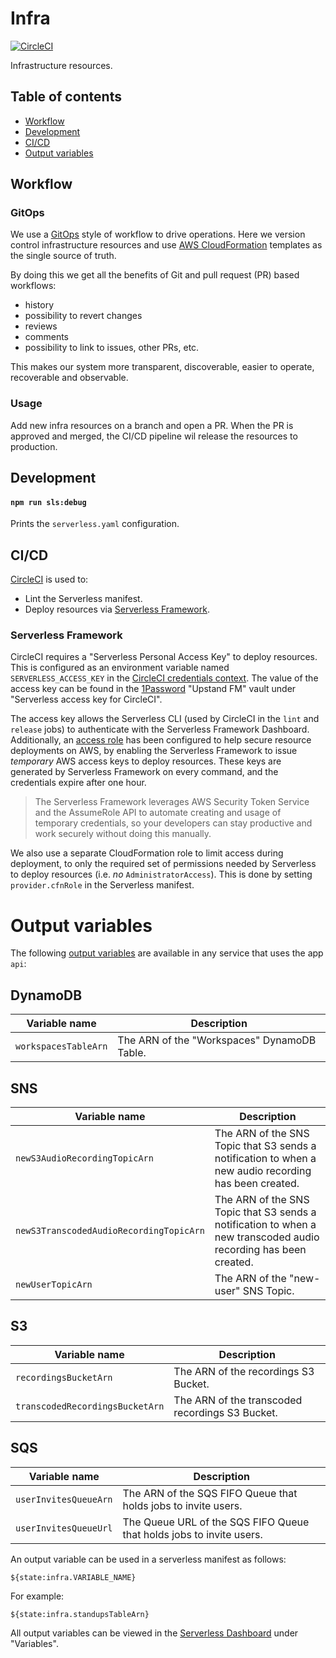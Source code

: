 # Infra

[![CircleCI](https://circleci.com/gh/upstandfm/infra.svg?style=svg)](https://circleci.com/gh/upstandfm/infra)

Infrastructure resources.

## Table of contents

- [Workflow](#workflow)
- [Development](#development)
- [CI/CD](#cicd)
- [Output variables](#output-variables)

## Workflow

### GitOps

We use a [GitOps](https://github.com/danillouz/gitops-manifesto) style of workflow to drive operations. Here we version control infrastructure resources and use [AWS CloudFormation](https://aws.amazon.com/cloudformation/) templates as the single source of truth.

By doing this we get all the benefits of Git and pull request (PR) based workflows:

- history
- possibility to revert changes
- reviews
- comments
- possibility to link to issues, other PRs, etc.

This makes our system more transparent, discoverable, easier to operate, recoverable and observable.

### Usage

Add new infra resources on a branch and open a PR. When the PR is approved and merged, the CI/CD pipeline wil release the resources to production.

## Development

#### `npm run sls:debug`

Prints the `serverless.yaml` configuration.

## CI/CD

[CircleCI](https://circleci.com/gh/organizations/upstandfm) is used to:

- Lint the Serverless manifest.
- Deploy resources via [Serverless Framework](https://serverless.com).

### Serverless Framework

CircleCI requires a "Serverless Personal Access Key" to deploy resources. This is configured as an environment variable named `SERVERLESS_ACCESS_KEY` in the [CircleCI credentials context](https://circleci.com/gh/organizations/upstandfm/settings#contexts/400c57df-2f9a-46e3-88d8-dd598b88fd19).
The value of the access key can be found in the [1Password](https://1password.com/) "Upstand FM" vault under "Serverless access key for CircleCI".

The access key allows the Serverless CLI (used by CircleCI in the `lint` and `release` jobs) to authenticate with the Serverless Framework Dashboard.<br/>
Additionally, an [access role](https://serverless.com/framework/docs/dashboard/access-roles/) has been configured to help secure resource deployments on AWS, by enabling the Serverless Framework to issue _temporary_ AWS access keys to deploy resources. These keys are generated by Serverless Framework on every command, and the credentials expire after one hour.

> The Serverless Framework leverages AWS Security Token Service and the AssumeRole API to automate creating and usage of temporary credentials, so your developers can stay productive and work securely without doing this manually.

We also use a separate CloudFormation role to limit access during deployment, to only the required set of permissions needed by Serverless to deploy resources (i.e. _no_ `AdministratorAccess`). This is done by setting `provider.cfnRole` in the Serverless manifest.

# Output variables

The following [output variables](https://serverless.com/framework/docs/dashboard/output-variables/) are available in any service that uses the app `api`:

## DynamoDB

| Variable name        | Description                                 |
| -------------------- | ------------------------------------------- |
| `workspacesTableArn` | The ARN of the "Workspaces" DynamoDB Table. |

## SNS

| Variable name                           | Description                                                                                                      |
| --------------------------------------- | ---------------------------------------------------------------------------------------------------------------- |
| `newS3AudioRecordingTopicArn`           | The ARN of the SNS Topic that S3 sends a notification to when a new audio recording has been created.            |
| `newS3TranscodedAudioRecordingTopicArn` | The ARN of the SNS Topic that S3 sends a notification to when a new transcoded audio recording has been created. |
| `newUserTopicArn`                       | The ARN of the "new-user" SNS Topic.                                                                             |

## S3

| Variable name                   | Description                                     |
| ------------------------------- | ----------------------------------------------- |
| `recordingsBucketArn`           | The ARN of the recordings S3 Bucket.            |
| `transcodedRecordingsBucketArn` | The ARN of the transcoded recordings S3 Bucket. |

## SQS

| Variable name         | Description                                                          |
| --------------------- | -------------------------------------------------------------------- |
| `userInvitesQueueArn` | The ARN of the SQS FIFO Queue that holds jobs to invite users.       |
| `userInvitesQueueUrl` | The Queue URL of the SQS FIFO Queue that holds jobs to invite users. |

An output variable can be used in a serverless manifest as follows:

```
${state:infra.VARIABLE_NAME}
```

For example:

```
${state:infra.standupsTableArn}
```

All output variables can be viewed in the [Serverless Dashboard](https://dashboard.serverless.com/tenants/upstandfm/applications/api/services/infra/stage/prod/region/eu-central-1#service-overview=overview) under "Variables".
